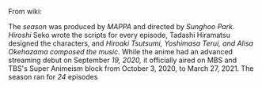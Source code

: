 From wiki:

The _season_ was produced by _MAPPA_ and directed by _Sunghoo_ _Park_. _Hiroshi_ Seko wrote the scripts for every episode, Tadashi Hiramatsu designed the characters, and _Hiroaki Tsutsumi, Yoshimasa Terui, and Alisa Okehazama composed the music_. While the anime had an advanced streaming debut on September _19,_ _2020,_ it officially aired on MBS and TBS's Super Animeism block from October 3, 2020, to March 27, 2021. The season ran for _24_ episodes
